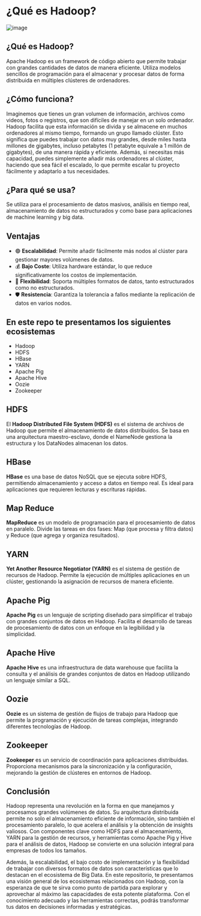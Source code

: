 # ¿Qué es Hadoop?

![image](https://github.com/user-attachments/assets/3718e84c-d2f9-437d-b658-9715a23cd3e7)


## ¿Qué es Hadoop?
Apache Hadoop es un framework de código abierto que permite trabajar con grandes cantidades de datos de manera eficiente.
Utiliza modelos sencillos de programación para el almacenar y procesar datos de forma distribuida en múltiples clústeres de ordenadores.

## ¿Cómo funciona?
Imaginemos que tienes un gran volumen de información, archivos como videos, fotos o registros, que son difíciles de manejar en un solo ordenador. Hadoop facilita que esta información se divida y se almacene en muchos ordenadores al mismo tiempo, formando un grupo llamado clúster.
Esto significa que puedes trabajar con datos muy grandes, desde miles hasta millones de gigabytes, incluso petabytes (1 petabyte equivale a 1 millón de gigabytes), de una manera rápida y eficiente. ​
Además, si necesitas más capacidad, puedes simplemente añadir más ordenadores al clúster, haciendo que sea fácil el escalado, lo que permite escalar tu proyecto fácilmente y adaptarlo a tus necesidades.

## ¿Para qué se usa?
Se utiliza para el procesamiento de datos masivos, análisis en tiempo real, almacenamiento de datos no estructurados y como base para aplicaciones de machine learning y big data.

## Ventajas

- 🟢 **Escalabilidad**: Permite añadir fácilmente más nodos al clúster para gestionar mayores volúmenes de datos.
- 💰 **Bajo Coste**: Utiliza hardware estándar, lo que reduce significativamente los costos de implementación.
- 🔄 **Flexibilidad**: Soporta múltiples formatos de datos, tanto estructurados como no estructurados.
- 🛡️ **Resistencia**: Garantiza la tolerancia a fallos mediante la replicación de datos en varios nodos.

## En este repo te presentamos los siguientes ecosistemas
- Hadoop
- HDFS
- HBase
- YARN
- Apache Pig
- Apache Hive
- Oozie
- Zookeeper
  
## HDFS
El **Hadoop Distributed File System (HDFS)** es el sistema de archivos de Hadoop que permite el almacenamiento de datos distribuidos. Se basa en una arquitectura maestro-esclavo, donde el NameNode gestiona la estructura y los DataNodes almacenan los datos.

## HBase
**HBase** es una base de datos NoSQL que se ejecuta sobre HDFS, permitiendo almacenamiento y acceso a datos en tiempo real. Es ideal para aplicaciones que requieren lecturas y escrituras rápidas.

## Map Reduce
**MapReduce** es un modelo de programación para el procesamiento de datos en paralelo. Divide las tareas en dos fases: Map (que procesa y filtra datos) y Reduce (que agrega y organiza resultados).

## YARN
**Yet Another Resource Negotiator (YARN)** es el sistema de gestión de recursos de Hadoop. Permite la ejecución de múltiples aplicaciones en un clúster, gestionando la asignación de recursos de manera eficiente.

## Apache Pig
**Apache Pig** es un lenguaje de scripting diseñado para simplificar el trabajo con grandes conjuntos de datos en Hadoop. Facilita el desarrollo de tareas de procesamiento de datos con un enfoque en la legibilidad y la simplicidad.

## Apache Hive
**Apache Hive** es una infraestructura de data warehouse que facilita la consulta y el análisis de grandes conjuntos de datos en Hadoop utilizando un lenguaje similar a SQL.

## Oozie
**Oozie** es un sistema de gestión de flujos de trabajo para Hadoop que permite la programación y ejecución de tareas complejas, integrando diferentes tecnologías de Hadoop.

## Zookeeper
**Zookeeper** es un servicio de coordinación para aplicaciones distribuidas. Proporciona mecanismos para la sincronización y la configuración, mejorando la gestión de clústeres en entornos de Hadoop.

## Conclusión

Hadoop representa una revolución en la forma en que manejamos y procesamos grandes volúmenes de datos. Su arquitectura distribuida permite no solo el almacenamiento eficiente de información, sino también el procesamiento paralelo, lo que acelera el análisis y la obtención de insights valiosos. Con componentes clave como HDFS para el almacenamiento, YARN para la gestión de recursos, y herramientas como Apache Pig y Hive para el análisis de datos, Hadoop se convierte en una solución integral para empresas de todos los tamaños.

Además, la escalabilidad, el bajo costo de implementación y la flexibilidad de trabajar con diversos formatos de datos son características que lo destacan en el ecosistema de Big Data. En este repositorio, te presentamos una visión general de los ecosistemas relacionados con Hadoop, con la esperanza de que te sirva como punto de partida para explorar y aprovechar al máximo las capacidades de esta potente plataforma. Con el conocimiento adecuado y las herramientas correctas, podrás transformar tus datos en decisiones informadas y estratégicas.

